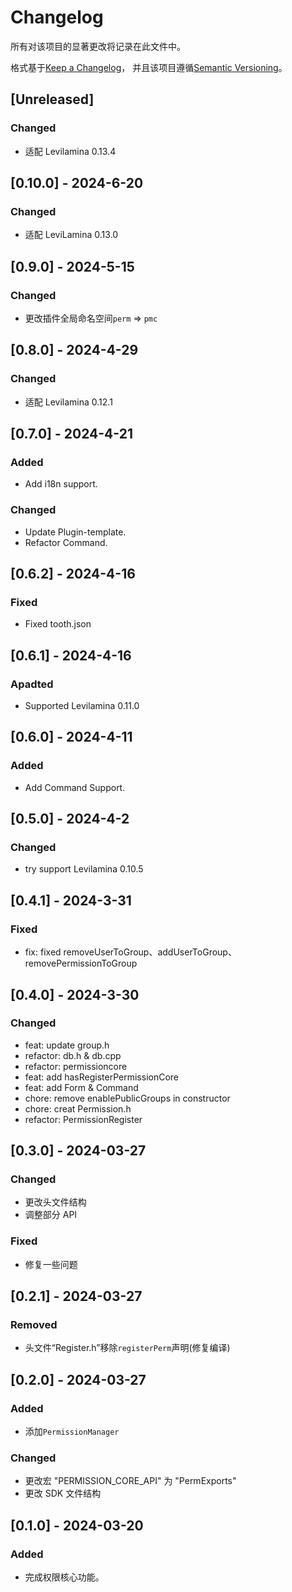 # Changelog

所有对该项目的显著更改将记录在此文件中。

格式基于[Keep a Changelog](https://keepachangelog.com/en/1.0.0/)，
并且该项目遵循[Semantic Versioning](https://semver.org/spec/v2.0.0.html)。

## [Unreleased]

### Changed

- 适配 Levilamina 0.13.4

## [0.10.0] - 2024-6-20

### Changed

- 适配 LeviLamina 0.13.0

## [0.9.0] - 2024-5-15

### Changed

- 更改插件全局命名空间`perm` => `pmc`

## [0.8.0] - 2024-4-29

### Changed

- 适配 Levilamina 0.12.1

## [0.7.0] - 2024-4-21

### Added

- Add i18n support.

### Changed

- Update Plugin-template.
- Refactor Command.

## [0.6.2] - 2024-4-16

### Fixed

- Fixed tooth.json

## [0.6.1] - 2024-4-16

### Apadted

- Supported Levilamina 0.11.0

## [0.6.0] - 2024-4-11

### Added

- Add Command Support.

## [0.5.0] - 2024-4-2

### Changed

- try support Levilamina 0.10.5

## [0.4.1] - 2024-3-31

### Fixed

- fix: fixed removeUserToGroup、addUserToGroup、removePermissionToGroup

## [0.4.0] - 2024-3-30

### Changed

- feat: update group.h
- refactor: db.h & db.cpp
- refactor: permissioncore
- feat: add hasRegisterPermissionCore
- feat: add Form & Command
- chore: remove enablePublicGroups in constructor
- chore: creat Permission.h
- refactor: PermissionRegister

## [0.3.0] - 2024-03-27

### Changed

- 更改头文件结构
- 调整部分 API

### Fixed

- 修复一些问题

## [0.2.1] - 2024-03-27

### Removed

- 头文件“Register.h”移除`registerPerm`声明(修复编译)

## [0.2.0] - 2024-03-27

### Added

- 添加`PermissionManager`

### Changed

- 更改宏 "PERMISSION_CORE_API" 为 "PermExports"
- 更改 SDK 文件结构

## [0.1.0] - 2024-03-20

### Added

- 完成权限核心功能。
